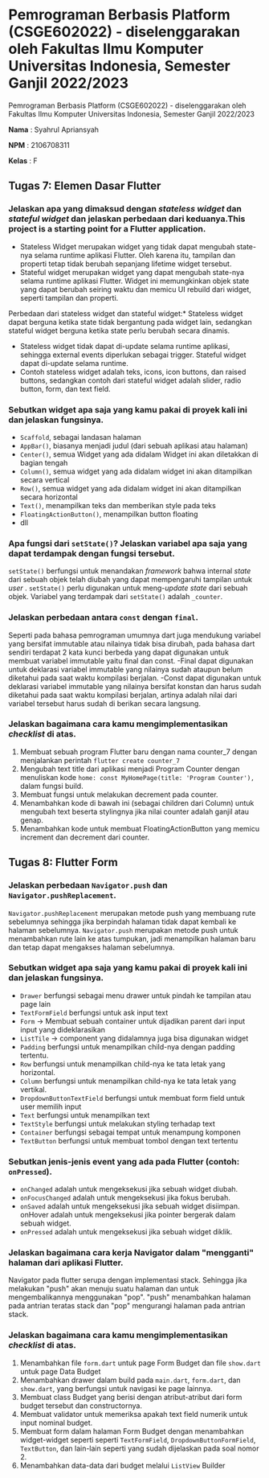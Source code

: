 # Pemrograman Berbasis Platform (CSGE602022) - diselenggarakan oleh Fakultas Ilmu Komputer Universitas Indonesia, Semester Ganjil 2022/2023

Pemrograman Berbasis Platform (CSGE602022) - diselenggarakan oleh Fakultas Ilmu Komputer Universitas Indonesia, Semester Ganjil 2022/2023

**Nama**	: Syahrul Apriansyah

**NPM** 	: 2106708311

**Kelas**	: F

## Tugas 7: Elemen Dasar Flutter

### Jelaskan apa yang dimaksud dengan *stateless widget* dan *stateful widget* dan jelaskan perbedaan dari keduanya.This project is a starting point for a Flutter application.

* Stateless Widget merupakan widget yang tidak dapat mengubah state-nya selama runtime aplikasi Flutter. Oleh karena itu, tampilan dan properti tetap tidak berubah sepanjang lifetime widget tersebut.
* Stateful widget merupakan widget yang dapat mengubah state-nya selama runtime aplikasi Flutter. Widget ini memungkinkan objek state yang dapat berubah seiring waktu dan memicu UI rebuild dari widget, seperti tampilan dan properti.

Perbedaan dari stateless widget dan stateful widget:* Stateless widget dapat berguna ketika state tidak bergantung pada widget lain, sedangkan stateful widget berguna ketika state perlu berubah secara dinamis.

* Stateless widget tidak dapat di-update selama runtime aplikasi, sehingga external events diperlukan sebagai trigger. Stateful widget dapat di-update selama runtime.
* Contoh stateless widget adalah teks, icons, icon buttons, dan raised buttons, sedangkan contoh dari stateful widget adalah slider, radio button, form, dan text field.

### Sebutkan widget apa saja yang kamu pakai di proyek kali ini dan jelaskan fungsinya.

* `Scaffold`, sebagai landasan halaman
* `AppBar()`, biasanya menjadi judul (dari sebuah aplikasi atau halaman)
* `Center()`, semua Widget yang ada didalam Widget ini akan diletakkan di bagian tengah
* `Column()`, semua widget yang ada didalam widget ini akan ditampilkan secara vertical
* `Row()`, semua widget yang ada didalam widget ini akan ditampilkan secara horizontal
* `Text()`, menampilkan teks dan memberikan style pada teks
* `FloatingActionButton()`, menampilkan button floating
* dll

### Apa fungsi dari `setState()`? Jelaskan variabel apa saja yang dapat terdampak dengan fungsi tersebut.

`setState()` berfungsi untuk menandakan *framework* bahwa internal *state* dari sebuah objek telah diubah yang dapat mempengaruhi tampilan untuk  *user* . `setState()` perlu digunakan untuk meng-*update* *state* dari sebuah objek. Variabel yang terdampak dari `setState()` adalah `_counter`.

### Jelaskan perbedaan antara `const` dengan `final`.

Seperti pada bahasa pemrograman umumnya dart juga mendukung variabel yang bersifat immutable atau nilainya tidak bisa dirubah, pada bahasa dart sendiri terdapat 2 kata kunci berbeda yang dapat digunakan untuk membuat variabel immutable yaitu final dan const. -Final dapat digunakan untuk deklarasi variabel immutable yang nilainya sudah ataupun belum diketahui pada saat waktu kompilasi berjalan. -Const dapat digunakan untuk deklarasi variabel immutable yang nilainya bersifat konstan dan harus sudah diketahui pada saat waktu kompilasi berjalan, artinya adalah nilai dari variabel tersebut harus sudah di berikan secara langsung.

### Jelaskan bagaimana cara kamu mengimplementasikan *checklist* di atas.

1. Membuat sebuah program Flutter baru dengan nama counter_7 dengan menjalankan perintah `flutter create counter_7`
2. Mengubah text title dari aplikasi menjadi Program Counter dengan menuliskan kode `home: const MyHomePage(title: 'Program Counter'),` dalam fungsi build.
3. Membuat fungsi untuk melakukan decrement pada counter.
4. Menambahkan kode di bawah ini (sebagai children dari Column) untuk mengubah text beserta stylingnya jika nilai counter adalah ganjil atau genap.
5. Menambahkan kode untuk membuat FloatingActionButton yang memicu increment dan decrement dari counter.


## Tugas 8: Flutter Form

### Jelaskan perbedaan `Navigator.push` dan `Navigator.pushReplacement`.

`Navigator.pushReplacement` merupakan metode push yang membuang rute sebelumnya sehingga jika berpindah halaman tidak dapat kembali ke halaman sebelumnya. `Navigator.push` merupakan metode push untuk menambahkan rute lain ke atas tumpukan, jadi menampilkan halaman baru dan tetap dapat mengakses halaman sebelumnya.

### Sebutkan widget apa saja yang kamu pakai di proyek kali ini dan jelaskan fungsinya.

* `Drawer` berfungsi sebagai menu drawer untuk pindah ke tampilan atau page lain
* `TextFormField` berfungsi untuk ask input text
* `Form` -> Membuat sebuah container untuk dijadikan parent dari input input yang dideklarasikan
* `ListTile` -> component yang didalamnya juga bisa digunakan widget
* `Padding` berfungsi untuk menampilkan child-nya dengan padding tertentu. 
* `Row` berfungsi untuk  menampilkan child-nya ke tata letak yang horizontal. 
* `Column` berfungsi untuk  menampilkan child-nya ke tata letak yang vertikal. 
* `DropdownButtonTextField` berfungsi untuk membuat form field untuk user memilih input
* `Text` berfungsi untuk menampilkan text
* `TextStyle` berfungsi untuk melakukan styling terhadap text
* `Container` berfungsi sebagai tempat untuk menampung komponen
* `TextButton` berfungsi untuk membuat tombol dengan text tertentu

### Sebutkan jenis-jenis event yang ada pada Flutter (contoh: `onPressed`).

* `onChanged` adalah untuk mengeksekusi jika sebuah widget diubah. 
* `onFocusChanged` adalah untuk mengeksekusi jika fokus berubah. 
* `onSaved` adalah untuk mengeksekusi jika sebuah widget disiimpan. onHover adalah untuk mengeksekusi jika pointer bergerak dalam sebuah widget. 
* `onPressed` adalah untuk mengeksekusi jika sebuah widget diklik.

### Jelaskan bagaimana cara kerja Navigator dalam "mengganti" halaman dari aplikasi Flutter.

Navigator pada flutter serupa dengan implementasi stack. Sehingga jika melakukan "push" akan menuju suatu halaman dan untuk mengembalikannya menggunakan "pop". "push" menambahkan halaman pada antrian teratas stack dan "pop" mengurangi halaman pada antrian stack.

### Jelaskan bagaimana cara kamu mengimplementasikan _checklist_ di atas.

1. Menambahkan file `form.dart` untuk page Form Budget dan file `show.dart` untuk page Data Budget
2. Menambahkan drawer dalam build pada `main.dart`, `form.dart`, dan `show.dart`, yang berfungsi untuk navigasi ke page lainnya.
3. Membuat class Budget yang berisi dengan atribut-atribut dari form budget tersebut dan constructornya.
4. Membuat validator untuk memeriksa apakah text field numerik untuk input nominal budget.
5. Membuat form dalam halaman Form Budget dengan menambahkan widget-widget seperti seperti `TextFormField`, `DropdownButtonFormField`, `TextButton`, dan lain-lain seperti yang sudah dijelaskan pada soal nomor 2.
6. Menambahkan data-data dari budget melalui `ListView` Builder




